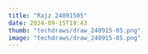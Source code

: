 ```yaml
---
title: "Rajz 24091505"
date: 2024-09-15T19:43
thumb: "techdraws/draw_240915-05.png"
image: "techdraws/draw_240915-05.png"
---
```

